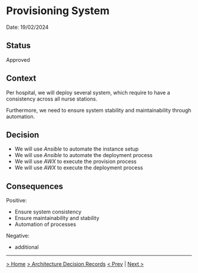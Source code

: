 # Provisioning System

Date: 19/02/2024

## Status

Approved

## Context

Per hospital, we will deploy several system, which require to have a consistency across all nurse stations. 

Furthermore, we need to ensure system stability and maintainability through automation. 

## Decision

- We will use *Ansible* to automate the instance setup
- We will use *Ansible* to automate the deployment process
- We will use *AWX* to execute the provision process
- We will use *AWX* to execute the deployment process


## Consequences

Positive:

- Ensure system consistency
- Ensure maintainability and stability
- Automation of processes 


Negative:

- additional 


--- 
[> Home](../README.md)    [> Architecture Decision Records](README.md)
[< Prev](05-DeployementSystem.md)  |  [Next >](07-ArchitectureDecision.md)

